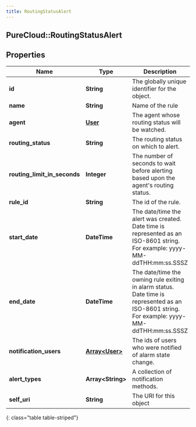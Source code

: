 ```yaml
---
title: RoutingStatusAlert
---
```

## PureCloud::RoutingStatusAlert

## Properties

|Name | Type | Description | Notes|
|------------ | ------------- | ------------- | -------------|
| **id** | **String** | The globally unique identifier for the object. | [optional] |
| **name** | **String** | Name of the rule | |
| **agent** | [**User**](User.html) | The agent whose routing status will be watched. | |
| **routing_status** | **String** | The routing status on which to alert. | |
| **routing_limit_in_seconds** | **Integer** | The number of seconds to wait before alerting based upon the agent&#39;s routing status. | |
| **rule_id** | **String** | The id of the rule. | |
| **start_date** | **DateTime** | The date/time the alert was created. Date time is represented as an ISO-8601 string. For example: yyyy-MM-ddTHH:mm:ss.SSSZ | |
| **end_date** | **DateTime** | The date/time the owning rule exiting in alarm status. Date time is represented as an ISO-8601 string. For example: yyyy-MM-ddTHH:mm:ss.SSSZ | [optional] |
| **notification_users** | [**Array&lt;User&gt;**](User.html) | The ids of users who were notified of alarm state change. | |
| **alert_types** | **Array&lt;String&gt;** | A collection of notification methods. | |
| **self_uri** | **String** | The URI for this object | [optional] |
{: class="table table-striped"}


